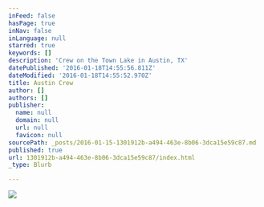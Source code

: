 ```yaml
---
inFeed: false
hasPage: true
inNav: false
inLanguage: null
starred: true
keywords: []
description: 'Crew on the Town Lake in Austin, TX'
datePublished: '2016-01-18T14:55:56.811Z'
dateModified: '2016-01-18T14:55:52.970Z'
title: Austin Crew
author: []
authors: []
publisher:
  name: null
  domain: null
  url: null
  favicon: null
sourcePath: _posts/2016-01-15-1301912b-a494-463e-8b06-3dca15e59c87.md
published: true
url: 1301912b-a494-463e-8b06-3dca15e59c87/index.html
_type: Blurb

---
```

![](https://the-grid-user-content.s3-us-west-2.amazonaws.com/9b8f708f-7cba-48a5-93f2-5b7c8e8bad0a.jpg)